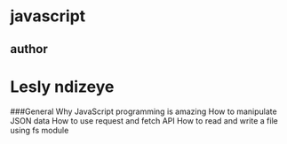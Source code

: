 # javascript
## author
# Lesly ndizeye

###General
Why JavaScript programming is amazing
How to manipulate JSON data
How to use request and fetch API
How to read and write a file using fs module
